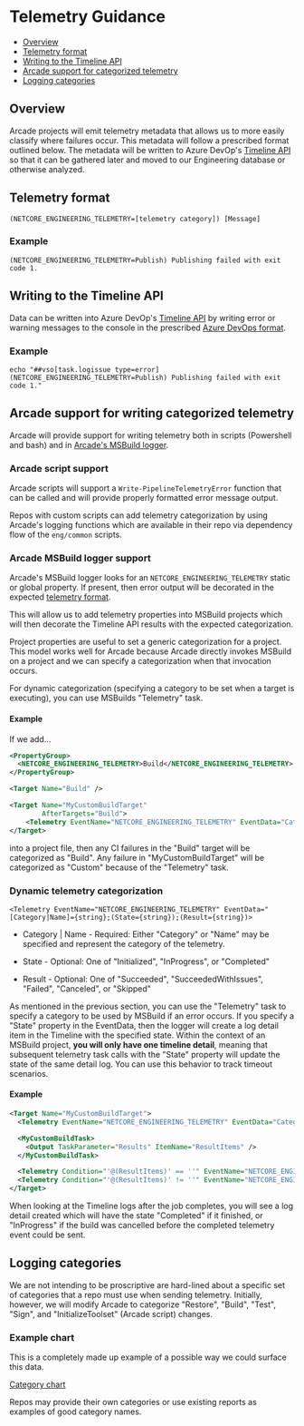# Telemetry Guidance

- [Overview](#overview)
- [Telemetry format](#telemetry-format)
- [Writing to the Timeline API](#writing-to-the-timeline-api)
- [Arcade support for categorized telemetry](#arcade-support-for-writing-categorized-telemetry)
- [Logging categories](#logging-categories)

## Overview

Arcade projects will emit telemetry metadata that allows us to more easily classify where failures occur.  This metadata will follow a prescribed format outlined below.  The metadata will be written to Azure DevOp's [Timeline API](https://docs.microsoft.com/en-us/rest/api/azure/devops/build/Timeline/Get?view=azure-devops-rest-5.0) so that it can be gathered later and moved to our Engineering database or otherwise analyzed.

## Telemetry format

`(NETCORE_ENGINEERING_TELEMETRY=[telemetry category]) [Message]`

### Example

`(NETCORE_ENGINEERING_TELEMETRY=Publish) Publishing failed with exit code 1.`

## Writing to the Timeline API

Data can be written into Azure DevOp's [Timeline API](https://docs.microsoft.com/en-us/rest/api/azure/devops/build/Timeline/Get?view=azure-devops-rest-5.0) by writing error or warning messages to the console in the prescribed [Azure DevOps format](https://github.com/Microsoft/azure-pipelines-tasks/blob/master/docs/authoring/commands.md).

### Example

`echo "##vso[task.logissue type=error](NETCORE_ENGINEERING_TELEMETRY=Publish) Publishing failed with exit code 1."`

## Arcade support for writing categorized telemetry

Arcade will provide support for writing telemetry both in scripts (Powershell and bash) and in [Arcade's MSBuild logger](https://github.com/dotnet/arcade/blob/3079c495f38bb1306a65b2af13cf25a516610a4f/src/Microsoft.DotNet.Arcade.Sdk/src/PipelinesLogger.cs).

### Arcade script support

Arcade scripts will support a `Write-PipelineTelemetryError` function that can be called and will provide properly formatted error message output.

Repos with custom scripts can add telemetry categorization by using Arcade's logging functions which are available in their repo via dependency flow of the `eng/common` scripts.

### Arcade MSBuild logger support

Arcade's MSBuild logger looks for an `NETCORE_ENGINEERING_TELEMETRY` static or global property.  If present, then error output will be decorated in the expected [telemetry format](#telemetry-format).

This will allow us to add telemetry properties into MSBuild projects which will then decorate the Timeline API results with the expected categorization.  

Project properties are useful to set a generic categorization for a project.  This model works well for Arcade because Arcade directly invokes MSBuild on a project and we can specify a categorization when that invocation occurs.  

For dynamic categorization (specifying a category to be set when a target is executing), you can use MSBuilds "Telemetry" task.

#### Example

If we add...

```XML
<PropertyGroup>
  <NETCORE_ENGINEERING_TELEMETRY>Build</NETCORE_ENGINEERING_TELEMETRY>
</PropertyGroup>

<Target Name="Build" />

<Target Name="MyCustomBuildTarget"
        AfterTargets="Build">
    <Telemetry EventName="NETCORE_ENGINEERING_TELEMETRY" EventData="Category=Custom" />
</Target>
```

into a project file, then any CI failures in the "Build" target will be categorized as "Build".  Any failure in "MyCustomBuildTarget" will be categorized as "Custom" because of the "Telemetry" task.  

### Dynamic telemetry categorization

```<Telemetry EventName="NETCORE_ENGINEERING_TELEMETRY" EventData="[Category|Name]={string};(State={string});(Result={string})>```

- Category | Name - Required: Either "Category" or "Name" may be specified and represent the category of the telemetry.

- State - Optional: One of "Initialized", "InProgress", or "Completed"

- Result - Optional: One of "Succeeded", "SucceededWithIssues", "Failed", "Canceled", or "Skipped"

As mentioned in the previous section, you can use the "Telemetry" task to specify a category to be used by MSBuild if an error occurs.  If you specify a "State" property in the EventData, then the logger will create a log detail item in the Timeline with the specified state.  Within the context of an MSBuild project, **you will only have one timeline detail**, meaning that subsequent telemetry task calls with the "State" property will update the state of the same detail log.  You can use this behavior to track timeout scenarios.

#### Example

```XML
<Target Name="MyCustomBuildTarget">
  <Telemetry EventName="NETCORE_ENGINEERING_TELEMETRY" EventData="Category=MyBuild;State=InProgress">

  <MyCustomBuildTask>
    <Output TaskParameter="Results" ItemName="ResultItems" />
  </MyCustomBuildTask>

  <Telemetry Condition="'@(ResultItems)' == ''" EventName="NETCORE_ENGINEERING_TELEMETRY" EventData="Category=MyBuild;State=Completed;Result=Failed">
  <Telemetry Condition="'@(ResultItems)' != ''" EventName="NETCORE_ENGINEERING_TELEMETRY" EventData="Category=MyBuild;State=Completed;Result=Succeeded">
</Target>
```

When looking at the Timeline logs after the job completes, you will see a log detail created which will have the state "Completed" if it finished, or "InProgress" if the build was cancelled before the completed telemetry event could be sent.

## Logging categories

We are not intending to be proscriptive are hard-lined about a specific set of categories that a repo must use when sending telemetry.  Initially, however, we will modify Arcade to categorize "Restore", "Build", "Test", "Sign", and "InitializeToolset" (Arcade script) changes.

### Example chart

This is a completely made up example of a possible way we could surface this data.

[Category chart](./Category-sample.png)

Repos may provide their own categories or use existing reports as examples of good category names.
